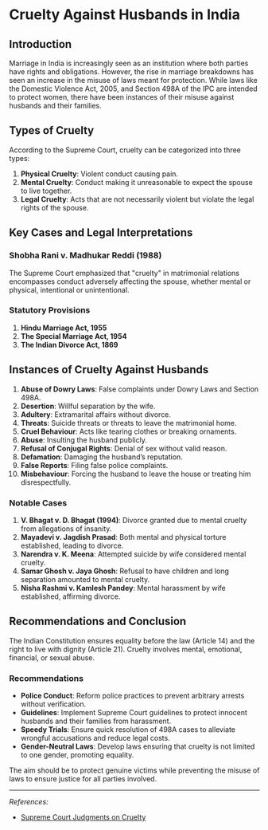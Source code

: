 # Cruelty Against Husbands in India

## Introduction

Marriage in India is increasingly seen as an institution where both parties have rights and obligations. However, the rise in marriage breakdowns has seen an increase in the misuse of laws meant for protection. While laws like the Domestic Violence Act, 2005, and Section 498A of the IPC are intended to protect women, there have been instances of their misuse against husbands and their families.

## Types of Cruelty

According to the Supreme Court, cruelty can be categorized into three types:
1. **Physical Cruelty**: Violent conduct causing pain.
2. **Mental Cruelty**: Conduct making it unreasonable to expect the spouse to live together.
3. **Legal Cruelty**: Acts that are not necessarily violent but violate the legal rights of the spouse.

## Key Cases and Legal Interpretations

### **Shobha Rani v. Madhukar Reddi (1988)**
The Supreme Court emphasized that "cruelty" in matrimonial relations encompasses conduct adversely affecting the spouse, whether mental or physical, intentional or unintentional.

### **Statutory Provisions**

1. **Hindu Marriage Act, 1955**
2. **The Special Marriage Act, 1954**
3. **The Indian Divorce Act, 1869**

## Instances of Cruelty Against Husbands

1. **Abuse of Dowry Laws**: False complaints under Dowry Laws and Section 498A.
2. **Desertion**: Willful separation by the wife.
3. **Adultery**: Extramarital affairs without divorce.
4. **Threats**: Suicide threats or threats to leave the matrimonial home.
5. **Cruel Behaviour**: Acts like tearing clothes or breaking ornaments.
6. **Abuse**: Insulting the husband publicly.
7. **Refusal of Conjugal Rights**: Denial of sex without valid reason.
8. **Defamation**: Damaging the husband’s reputation.
9. **False Reports**: Filing false police complaints.
10. **Misbehaviour**: Forcing the husband to leave the house or treating him disrespectfully.

### **Notable Cases**

1. **V. Bhagat v. D. Bhagat (1994)**: Divorce granted due to mental cruelty from allegations of insanity.
2. **Mayadevi v. Jagdish Prasad**: Both mental and physical torture established, leading to divorce.
3. **Narendra v. K. Meena**: Attempted suicide by wife considered mental cruelty.
4. **Samar Ghosh v. Jaya Ghosh**: Refusal to have children and long separation amounted to mental cruelty.
5. **Nisha Rashmi v. Kamlesh Pandey**: Mental harassment by wife established, affirming divorce.

## Recommendations and Conclusion

The Indian Constitution ensures equality before the law (Article 14) and the right to live with dignity (Article 21). Cruelty involves mental, emotional, financial, or sexual abuse.

### Recommendations

- **Police Conduct**: Reform police practices to prevent arbitrary arrests without verification.
- **Guidelines**: Implement Supreme Court guidelines to protect innocent husbands and their families from harassment.
- **Speedy Trials**: Ensure quick resolution of 498A cases to alleviate wrongful accusations and reduce legal costs.
- **Gender-Neutral Laws**: Develop laws ensuring that cruelty is not limited to one gender, promoting equality.

The aim should be to protect genuine victims while preventing the misuse of laws to ensure justice for all parties involved.

---

*References:*
- [Supreme Court Judgments on Cruelty](https://www.indiankanoon.org)
